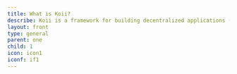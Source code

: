 ```yaml
---
title: What is Koii?
describe: Koii is a framework for building decentralized applications (often called “dApps”) quickly and efficiently.
layout: front
type: general
parent: one
child: 1
icon: icon1
iconf: if1
---
```

